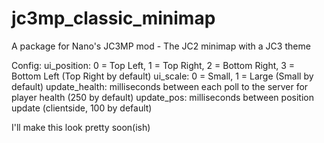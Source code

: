 # jc3mp_classic_minimap
A package for Nano's JC3MP mod - The JC2 minimap with a JC3 theme

Config:
ui_position: 0 = Top Left, 1 = Top Right, 2 = Bottom Right, 3 = Bottom Left (Top Right by default)
ui_scale: 0 = Small, 1 = Large (Small by default)
update_health: milliseconds between each poll to the server for player health (250 by default)
update_pos: milliseconds between position update (clientside, 100 by default)

I'll make this look pretty soon(ish)
